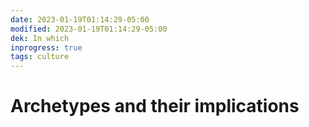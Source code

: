 ```yaml
---
date: 2023-01-19T01:14:29-05:00
modified: 2023-01-19T01:14:29-05:00
dek: In which
inprogress: true
tags: culture
---
```


# Archetypes and their implications
